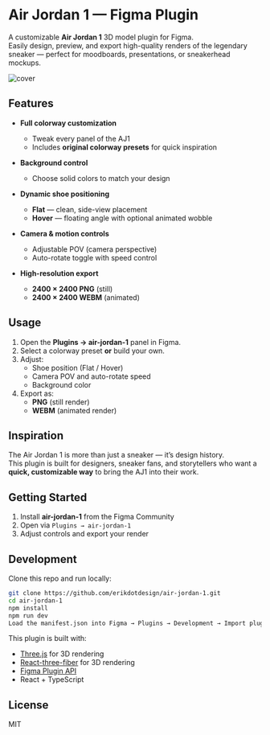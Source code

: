 # Air Jordan 1 — Figma Plugin

A customizable **Air Jordan 1** 3D model plugin for Figma.  
Easily design, preview, and export high-quality renders of the legendary sneaker — perfect for moodboards, presentations, or sneakerhead mockups.

![cover](air-jordan-1-cover.png) 

## Features

- **Full colorway customization**  
  - Tweak every panel of the AJ1  
  - Includes **original colorway presets** for quick inspiration  

- **Background control**  
  - Choose solid colors to match your design  

- **Dynamic shoe positioning**  
  - **Flat** — clean, side-view placement  
  - **Hover** — floating angle with optional animated wobble  

- **Camera & motion controls**  
  - Adjustable POV (camera perspective)  
  - Auto-rotate toggle with speed control  

- **High-resolution export**  
  - **2400 × 2400 PNG** (still)  
  - **2400 × 2400 WEBM** (animated)

## Usage

1. Open the **Plugins → air-jordan-1** panel in Figma.  
2. Select a colorway preset **or** build your own.  
3. Adjust:
   - Shoe position (Flat / Hover)  
   - Camera POV and auto-rotate speed  
   - Background color  
4. Export as:
   - **PNG** (still render)  
   - **WEBM** (animated render)  

## Inspiration

The Air Jordan 1 is more than just a sneaker — it’s design history.  
This plugin is built for designers, sneaker fans, and storytellers who want a **quick, customizable way** to bring the AJ1 into their work.

## Getting Started

1. Install **air-jordan-1** from the Figma Community  
2. Open via `Plugins → air-jordan-1`  
3. Adjust controls and export your render

## Development  

Clone this repo and run locally:  

```bash
git clone https://github.com/erikdotdesign/air-jordan-1.git
cd air-jordan-1
npm install
npm run dev
Load the manifest.json into Figma → Plugins → Development → Import plugin from manifest…
```

This plugin is built with:  
- [Three.js](https://threejs.org/) for 3D rendering  
- [React-three-fiber](https://r3f.docs.pmnd.rs/getting-started/introduction) for 3D rendering
- [Figma Plugin API](https://www.figma.com/plugin-docs/)  
- React + TypeScript 

## License 

MIT